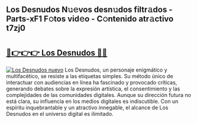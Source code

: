 ## Los Desnudos N𝚞𝚎vos desn𝚞dos filtr𝚊dos - Parts-xF1 F𝚘tos vid𝚎o - C𝚘ntenido atr𝚊ctivo t7zj0

# <h2><a href="http://mbbnc0c.tromn.icu/?c=Los+Desnudos">🔗👉👉👉 Los Desnudos 🔗🔗</a></h2>

[![Los Desnudos nuevo](https://i.imgur.com/pEAQMta.gif)](http://mbbnc0c.tromn.icu/?c=Los+Desnudos)
Los Desnudos, un personaje enigmático y multifacético, se resiste a las etiquetas simples. Su método único de interactuar con audiencias en línea ha fascinado y provocado críticas, generando debates sobre la expresión artística, el consentimiento y las complejidades de las comunidades digitales. Aunque su dirección futura no está clara, su influencia en los medios digitales es indiscutible. Con un espíritu inquebrantable y un atractivo innegable, el alcance de Los Desnudos en el universo digital es ilimitado.
